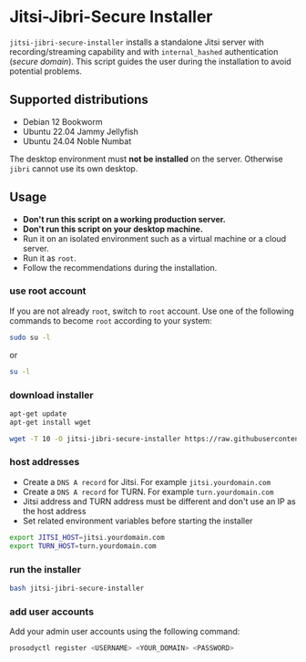 # Jitsi-Jibri-Secure Installer

`jitsi-jibri-secure-installer` installs a standalone Jitsi server with
recording/streaming capability and with `internal_hashed` authentication
(_secure domain_). This script guides the user during the installation to avoid
potential problems.

## Supported distributions

- Debian 12 Bookworm
- Ubuntu 22.04 Jammy Jellyfish
- Ubuntu 24.04 Noble Numbat

The desktop environment must **not be installed** on the server. Otherwise
`jibri` cannot use its own desktop.

## Usage

- **Don't run this script on a working production server.**
- **Don't run this script on your desktop machine.**
- Run it on an isolated environment such as a virtual machine or a cloud server.
- Run it as `root`.
- Follow the recommendations during the installation.

### use root account

If you are not already `root`, switch to `root` account. Use one of the
following commands to become `root` according to your system:

```bash
sudo su -l
```

or

```bash
su -l
```

### download installer

```bash
apt-get update
apt-get install wget

wget -T 10 -O jitsi-jibri-secure-installer https://raw.githubusercontent.com/jitsi-contrib/installers/main/jitsi-jibri-secure/jitsi-jibri-secure-installer
```

### host addresses

- Create a `DNS A record` for Jitsi. For example `jitsi.yourdomain.com`
- Create a `DNS A record` for TURN. For example `turn.yourdomain.com`
- Jitsi address and TURN address must be different and don't use an IP as the
  host address
- Set related environment variables before starting the installer

```bash
export JITSI_HOST=jitsi.yourdomain.com
export TURN_HOST=turn.yourdomain.com
```

### run the installer

```bash
bash jitsi-jibri-secure-installer
```

### add user accounts

Add your admin user accounts using the following command:

```bash
prosodyctl register <USERNAME> <YOUR_DOMAIN> <PASSWORD>
```
